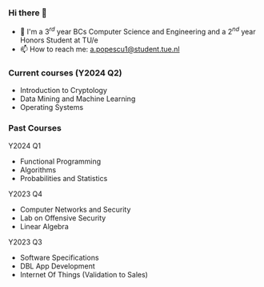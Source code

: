 ### Hi there 👋
- 📖 I'm a $3^{rd}$ year BCs Computer Science and Engineering and a $2^{nd}$ year Honors Student at TU/e 
- 📫 How to reach me: a.popescu1@student.tue.nl

### Current courses (Y2024 Q2)
- Introduction to Cryptology
- Data Mining and Machine Learning
- Operating Systems

### Past Courses
Y2024
Q1
- Functional Programming
- Algorithms
- Probabilities and Statistics

Y2023
Q4
- Computer Networks and Security
- Lab on Offensive Security
- Linear Algebra

Y2023 
Q3
- Software Specifications
- DBL App Development
- Internet Of Things (Validation to Sales)

